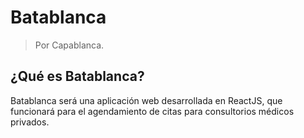 # Batablanca
> Por Capablanca.

## ¿Qué es Batablanca?
Batablanca será una aplicación web desarrollada en ReactJS, que funcionará para el  agendamiento de citas para consultorios médicos privados.

